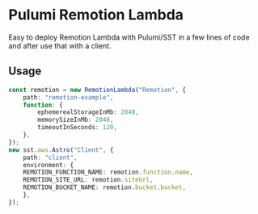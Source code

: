 # Pulumi Remotion Lambda

Easy to deploy Remotion Lambda with Pulumi/SST in a few lines of code and after use that with a client.

## Usage 

```ts
const remotion = new RemotionLambda("Remotion", {
    path: "remotion-example",
    function: {
        ephemerealStorageInMb: 2048,
        memorySizeInMb: 2048,
        timeoutInSeconds: 120,
    },
});
new sst.aws.Astro("Client", {
    path: "client",
    environment: {
    REMOTION_FUNCTION_NAME: remotion.function.name,
    REMOTION_SITE_URL: remotion.siteUrl,
    REMOTION_BUCKET_NAME: remotion.bucket.bucket,
    },
});
```